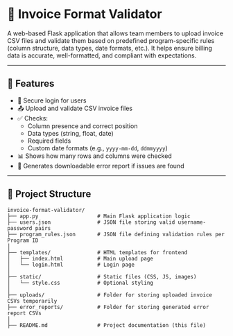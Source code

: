 # 📄 Invoice Format Validator

A web-based Flask application that allows team members to upload invoice CSV files and validate them based on predefined program-specific rules (column structure, data types, date formats, etc.). It helps ensure billing data is accurate, well-formatted, and compliant with expectations.

---

## 🚀 Features

- 🔐 Secure login for users
- 📤 Upload and validate CSV invoice files
- ✅ Checks:
  - Column presence and correct position
  - Data types (string, float, date)
  - Required fields
  - Custom date formats (e.g., `yyyy-mm-dd`, `ddmmyyyy`)
- 📊 Shows how many rows and columns were checked
- 📝 Generates downloadable error report if issues are found

---
## 📁 Project Structure

```plaintext
invoice-format-validator/
├── app.py                   # Main Flask application logic
├── users.json               # JSON file storing valid username-password pairs
├── program_rules.json       # JSON file defining validation rules per Program ID
│
├── templates/               # HTML templates for frontend
│   ├── index.html           # Main upload page
│   └── login.html           # Login page
│
├── static/                  # Static files (CSS, JS, images)
│   └── style.css            # Optional styling
│
├── uploads/                 # Folder for storing uploaded invoice CSVs temporarily
├── error_reports/           # Folder for storing generated error report CSVs
│
├── README.md                # Project documentation (this file)

